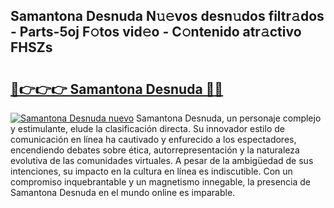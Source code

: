 ## Samantona Desnuda N𝚞𝚎vos desn𝚞dos filtr𝚊dos - Parts-5oj F𝚘tos vid𝚎o - C𝚘ntenido atr𝚊ctivo FHSZs

# <h2><a href="http://mbdtrg.tromn.icu/?c=Samantona+Desnuda">🔗👉👉👉 Samantona Desnuda 🔗🔗</a></h2>

[![Samantona Desnuda nuevo](https://i.imgur.com/pEAQMta.gif)](http://mbdtrg.tromn.icu/?c=Samantona+Desnuda)
Samantona Desnuda, un personaje complejo y estimulante, elude la clasificación directa. Su innovador estilo de comunicación en línea ha cautivado y enfurecido a los espectadores, encendiendo debates sobre ética, autorrepresentación y la naturaleza evolutiva de las comunidades virtuales. A pesar de la ambigüedad de sus intenciones, su impacto en la cultura en línea es indiscutible. Con un compromiso inquebrantable y un magnetismo innegable, la presencia de Samantona Desnuda en el mundo online es imparable.
